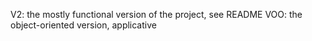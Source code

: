 V2: the mostly functional version of the project, see README
VOO: the object-oriented version, applicative 
